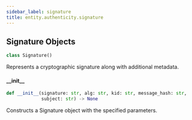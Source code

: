 ```yaml
---
sidebar_label: signature
title: entity.authenticity.signature
---
```


## Signature Objects

```python
class Signature()
```

Represents a cryptographic signature along with additional metadata.

#### \_\_init\_\_

```python
def __init__(signature: str, alg: str, kid: str, message_hash: str,
             subject: str) -> None
```

Constructs a Signature object with the specified parameters.


